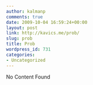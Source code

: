 ```yaml
---
author: kalmanp
comments: true
date: 2009-10-04 16:59:24+00:00
layout: post
link: http://kavics.me/prob/
slug: prob
title: Prob
wordpress_id: 731
categories:
- Uncategorized
---
```


No Content Found

